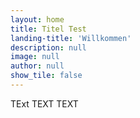 ```yaml
---
layout: home
title: Titel Test
landing-title: 'Willkommen'
description: null
image: null
author: null
show_tile: false
---
```


TExt TEXT TEXT
